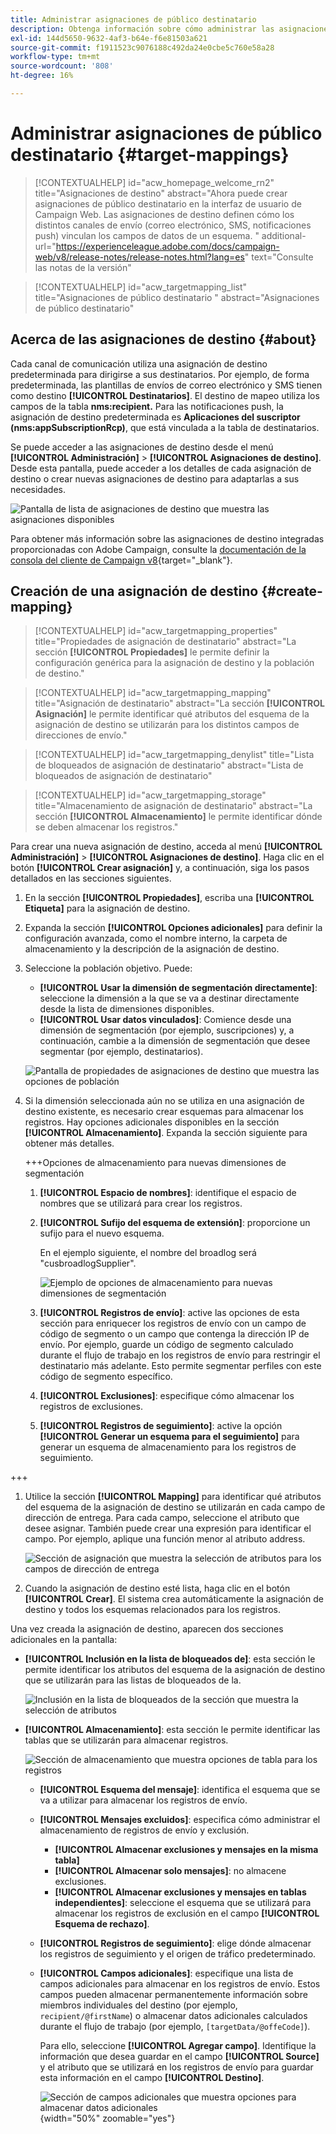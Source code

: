 ```yaml
---
title: Administrar asignaciones de público destinatario
description: Obtenga información sobre cómo administrar las asignaciones de destino.
exl-id: 144d5650-9632-4af3-b64e-f6e81503a621
source-git-commit: f1911523c9076188c492da24e0cbe5c760e58a28
workflow-type: tm+mt
source-wordcount: '808'
ht-degree: 16%

---
```


# Administrar asignaciones de público destinatario {#target-mappings}

>[!CONTEXTUALHELP]
>id="acw_homepage_welcome_rn2"
>title="Asignaciones de destino"
>abstract="Ahora puede crear asignaciones de público destinatario en la interfaz de usuario de Campaign Web. Las asignaciones de destino definen cómo los distintos canales de envío (correo electrónico, SMS, notificaciones push) vinculan los campos de datos de un esquema. "
>additional-url="https://experienceleague.adobe.com/docs/campaign-web/v8/release-notes/release-notes.html?lang=es" text="Consulte las notas de la versión"

>[!CONTEXTUALHELP]
>id="acw_targetmapping_list"
>title="Asignaciones de público destinatario "
>abstract="Asignaciones de público destinatario"

## Acerca de las asignaciones de destino {#about}

Cada canal de comunicación utiliza una asignación de destino predeterminada para dirigirse a sus destinatarios. Por ejemplo, de forma predeterminada, las plantillas de envíos de correo electrónico y SMS tienen como destino **[!UICONTROL Destinatarios]**. El destino de mapeo utiliza los campos de la tabla **nms:recipient.** Para las notificaciones push, la asignación de destino predeterminada es **Aplicaciones del suscriptor (nms:appSubscriptionRcp)**, que está vinculada a la tabla de destinatarios.

Se puede acceder a las asignaciones de destino desde el menú **[!UICONTROL Administración]** > **[!UICONTROL Asignaciones de destino]**. Desde esta pantalla, puede acceder a los detalles de cada asignación de destino o crear nuevas asignaciones de destino para adaptarlas a sus necesidades.

![Pantalla de lista de asignaciones de destino que muestra las asignaciones disponibles](assets/target-mappings-list.png)

Para obtener más información sobre las asignaciones de destino integradas proporcionadas con Adobe Campaign, consulte la [documentación de la consola del cliente de Campaign v8](https://experienceleague.adobe.com/docs/campaign/campaign-v8/audience/add-profiles/target-mappings.html?lang=es){target="_blank"}.

## Creación de una asignación de destino {#create-mapping}

>[!CONTEXTUALHELP]
>id="acw_targetmapping_properties"
>title="Propiedades de asignación de destinatario"
>abstract="La sección **[!UICONTROL Propiedades]** le permite definir la configuración genérica para la asignación de destino y la población de destino."

>[!CONTEXTUALHELP]
>id="acw_targetmapping_mapping"
>title="Asignación de destinatario"
>abstract="La sección **[!UICONTROL Asignación]** le permite identificar qué atributos del esquema de la asignación de destino se utilizarán para los distintos campos de direcciones de envío."

>[!CONTEXTUALHELP]
>id="acw_targetmapping_denylist"
>title="Lista de bloqueados de asignación de destinatario"
>abstract="Lista de bloqueados de asignación de destinatario"

>[!CONTEXTUALHELP]
>id="acw_targetmapping_storage"
>title="Almacenamiento de asignación de destinatario"
>abstract="La sección **[!UICONTROL Almacenamiento]** le permite identificar dónde se deben almacenar los registros."

Para crear una nueva asignación de destino, acceda al menú **[!UICONTROL Administración]** > **[!UICONTROL Asignaciones de destino]**. Haga clic en el botón **[!UICONTROL Crear asignación]** y, a continuación, siga los pasos detallados en las secciones siguientes.

1. En la sección **[!UICONTROL Propiedades]**, escriba una **[!UICONTROL Etiqueta]** para la asignación de destino.

1. Expanda la sección **[!UICONTROL Opciones adicionales]** para definir la configuración avanzada, como el nombre interno, la carpeta de almacenamiento y la descripción de la asignación de destino.

1. Seleccione la población objetivo. Puede:

   * **[!UICONTROL Usar la dimensión de segmentación directamente]**: seleccione la dimensión a la que se va a destinar directamente desde la lista de dimensiones disponibles.
   * **[!UICONTROL Usar datos vinculados]**: Comience desde una dimensión de segmentación (por ejemplo, suscripciones) y, a continuación, cambie a la dimensión de segmentación que desee segmentar (por ejemplo, destinatarios).

   ![Pantalla de propiedades de asignaciones de destino que muestra las opciones de población](assets/target-mappings-properties.png)

1. Si la dimensión seleccionada aún no se utiliza en una asignación de destino existente, es necesario crear esquemas para almacenar los registros. Hay opciones adicionales disponibles en la sección **[!UICONTROL Almacenamiento]**. Expanda la sección siguiente para obtener más detalles.

   +++Opciones de almacenamiento para nuevas dimensiones de segmentación

   1. **[!UICONTROL Espacio de nombres]**: identifique el espacio de nombres que se utilizará para crear los registros.
   1. **[!UICONTROL Sufijo del esquema de extensión]**: proporcione un sufijo para el nuevo esquema.

      En el ejemplo siguiente, el nombre del broadlog será &quot;cusbroadlogSupplier&quot;.

      ![Ejemplo de opciones de almacenamiento para nuevas dimensiones de segmentación](assets/target-mappings-new.png)

   1. **[!UICONTROL Registros de envío]**: active las opciones de esta sección para enriquecer los registros de envío con un campo de código de segmento o un campo que contenga la dirección IP de envío. Por ejemplo, guarde un código de segmento calculado durante el flujo de trabajo en los registros de envío para restringir el destinatario más adelante. Esto permite segmentar perfiles con este código de segmento específico.

   1. **[!UICONTROL Exclusiones]**: especifique cómo almacenar los registros de exclusiones.

   1. **[!UICONTROL Registros de seguimiento]**: active la opción **[!UICONTROL Generar un esquema para el seguimiento]** para generar un esquema de almacenamiento para los registros de seguimiento.

+++

1. Utilice la sección **[!UICONTROL Mapping]** para identificar qué atributos del esquema de la asignación de destino se utilizarán en cada campo de dirección de entrega. Para cada campo, seleccione el atributo que desee asignar. También puede crear una expresión para identificar el campo. Por ejemplo, aplique una función menor al atributo address.

   ![Sección de asignación que muestra la selección de atributos para los campos de dirección de entrega](assets/target-mappings-mapping.png)

1. Cuando la asignación de destino esté lista, haga clic en el botón **[!UICONTROL Crear]**. El sistema crea automáticamente la asignación de destino y todos los esquemas relacionados para los registros.

Una vez creada la asignación de destino, aparecen dos secciones adicionales en la pantalla:

* **[!UICONTROL Inclusión en la lista de bloqueados de]**: esta sección le permite identificar los atributos del esquema de la asignación de destino que se utilizarán para las listas de bloqueados de la.

  ![Inclusión en la lista de bloqueados de la sección que muestra la selección de atributos](assets/target-mappings-denylisting.png)

* **[!UICONTROL Almacenamiento]**: esta sección le permite identificar las tablas que se utilizarán para almacenar registros.

  ![Sección de almacenamiento que muestra opciones de tabla para los registros](assets/target-mappings-storage.png)

   * **[!UICONTROL Esquema del mensaje]**: identifica el esquema que se va a utilizar para almacenar los registros de envío.
   * **[!UICONTROL Mensajes excluidos]**: especifica cómo administrar el almacenamiento de registros de envío y exclusión.

      * **[!UICONTROL Almacenar exclusiones y mensajes en la misma tabla]**
      * **[!UICONTROL Almacenar solo mensajes]**: no almacene exclusiones.
      * **[!UICONTROL Almacenar exclusiones y mensajes en tablas independientes]**: seleccione el esquema que se utilizará para almacenar los registros de exclusión en el campo **[!UICONTROL Esquema de rechazo]**.

   * **[!UICONTROL Registros de seguimiento]**: elige dónde almacenar los registros de seguimiento y el origen de tráfico predeterminado.
   * **[!UICONTROL Campos adicionales]**: especifique una lista de campos adicionales para almacenar en los registros de envío. Estos campos pueden almacenar permanentemente información sobre miembros individuales del destino (por ejemplo, `recipient/@firstName`) o almacenar datos adicionales calculados durante el flujo de trabajo (por ejemplo, `[targetData/@offeCode]`).

     Para ello, seleccione **[!UICONTROL Agregar campo]**. Identifique la información que desea guardar en el campo **[!UICONTROL Source]** y el atributo que se utilizará en los registros de envío para guardar esta información en el campo **[!UICONTROL Destino]**.

     ![Sección de campos adicionales que muestra opciones para almacenar datos adicionales](assets/target-mappings-additional.png){width="50%" zoomable="yes"}